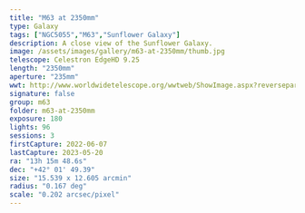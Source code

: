 ```yaml
---
title: "M63 at 2350mm"
type: Galaxy
tags: ["NGC5055","M63","Sunflower Galaxy"]
description: A close view of the Sunflower Galaxy.
image: /assets/images/gallery/m63-at-2350mm/thumb.jpg
telescope: Celestron EdgeHD 9.25
length: "2350mm"
aperture: "235mm"
wwt: http://www.worldwidetelescope.org/wwtweb/ShowImage.aspx?reverseparity=False&scale=0.201888&name=m63-at-2350mm.jpg&imageurl=https://deepskyworkflows.com/assets/images/gallery/m63-at-2350mm/m63-at-2350mm.jpg&credits=Jeremy+Likness+at+DeepSkyWorkflows.com&creditsUrl=https://deepskyworkflows.com/&ra=198.931911&dec=42.030715&x=2567.4&y=1770.8&rotation=-157.29&thumb=https://deepskyworkflows.com/assets/images/gallery/m63-at-2350mm/thumb.jpg
signature: false
group: m63
folder: m63-at-2350mm
exposure: 180
lights: 96
sessions: 3
firstCapture: 2022-06-07
lastCapture: 2023-05-20
ra: "13h 15m 48.6s"
dec: "+42° 01' 49.39"
size: "15.539 x 12.605 arcmin"
radius: "0.167 deg"
scale: "0.202 arcsec/pixel"
---
```

